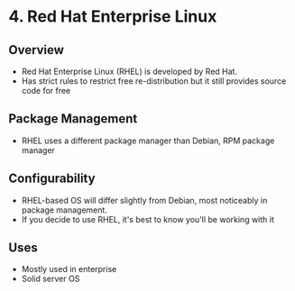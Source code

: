 # 4. Red Hat Enterprise Linux
## Overview
* Red Hat Enterprise Linux (RHEL) is developed by Red Hat. 
* Has strict rules to restrict free re-distribution but it still provides source code for free
## Package Management
* RHEL uses a different package manager than Debian, RPM package manager
## Configurability
* RHEL-based OS will differ slightly from Debian, most noticeably in package management.
* If you decide to use RHEL, it's best to know you'll be working with it
## Uses
* Mostly used in enterprise
* Solid server OS
